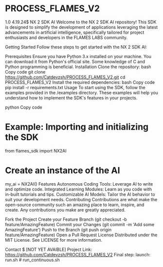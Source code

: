# PROCESS_FLAMES_V2
1.0 4.19.24$
NX 2 SDK AI
Welcome to the NX 2 SDK AI repository! This SDK is designed to simplify the development of applications leveraging the latest advancements in artificial intelligence, specifically tailored for project enthusiasts and developers in the FLAMES LABS community.

Getting Started
Follow these steps to get started with the NX 2 SDK AI:

Prerequisites
Ensure you have Python 3.x installed on your machine. You can download it from Python's official site.
Some knowledge of C and Python programming is beneficial.
Installation
Clone the repository:
bash
Copy code
git clone https://github.com/Catdevzsh/PROCESS_FLAMES_V2.git
cd PROCESS_FLAMES_V2
Install the required dependencies:
bash
Copy code
pip install -r requirements.txt
Usage
To start using the SDK, follow the examples provided in the /examples directory. These examples will help you understand how to implement the SDK's features in your projects.

python
Copy code
# Example: Importing and initializing the SDK
from flames_sdk import NX2AI

# Create an instance of the AI
my_ai = NX2AI()
Features
Autonomous Coding Tools: Leverage AI to write and optimize code.
Integrated Learning Modules: Learn as you code with in-built tutorials and tips.
Customizable AI Models: Tailor the AI behavior to suit your development needs.
Contributing
Contributions are what make the open-source community such an amazing place to learn, inspire, and create. Any contributions you make are greatly appreciated.

Fork the Project
Create your Feature Branch (git checkout -b feature/AmazingFeature)
Commit your Changes (git commit -m 'Add some AmazingFeature')
Push to the Branch (git push origin feature/AmazingFeature)
Open a Pull Request
License
Distributed under the MIT License. See LICENSE for more information.

Contact $ [NOT YET AVAIBLE] 
Project Link: https://github.com/Catdevzsh/PROCESS_FLAMES_V2
Final step: launch: run.sh # run_continuous.sh

